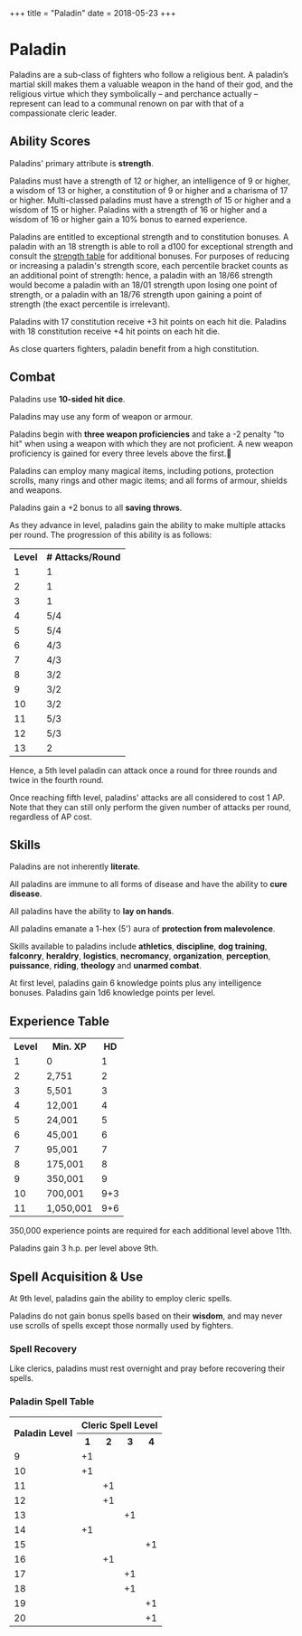 +++
title = "Paladin"
date = 2018-05-23
+++

# Paladin

Paladins are a sub-class of fighters who follow a religious bent.
A paladin’s martial skill makes them a valuable weapon in the hand of their god, and the religious virtue which they symbolically – and perchance actually – represent can lead to a communal renown on par with that of a compassionate cleric leader.

## Ability Scores

Paladins' primary attribute is **strength**.

Paladins must have a strength of 12 or higher, an intelligence of 9 or higher, a wisdom of 13 or higher, a constitution of 9 or higher and a charisma of 17 or higher.
Multi-classed paladins must have a strength of 15 or higher and a wisdom of 15 or higher.
Paladins with a strength of 16 or higher and a wisdom of 16 or higher gain a 10% bonus to earned experience.

Paladins are entitled to exceptional strength and to constitution bonuses.
A paladin with an 18 strength is able to roll a d100 for exceptional strength and consult the [strength table](./wiki/characters/ability-scores.md#strength-table-ii-ability-adjustments) for additional bonuses.
For purposes of reducing or increasing a paladin's strength score, each percentile bracket counts as an additional point of strength: hence, a paladin with an 18/66 strength would become a paladin with an 18/01 strength upon losing one point of strength, or a paladin with an 18/76 strength upon gaining a point of strength (the exact percentile is irrelevant).

Paladins with 17 constitution receive +3 hit points on each hit die.
Paladins with 18 constitution receive +4 hit points on each hit die.

As close quarters fighters, paladin benefit from a high constitution.

## Combat

Paladins use **10-sided hit dice**.

Paladins may use any form of weapon or armour.

Paladins begin with **three weapon proficiencies** and take a -2 penalty "to hit" when using a weapon with which they are not proficient.
A new weapon proficiency is gained for every three levels above the first.

Paladins can employ many magical items, including potions, protection scrolls, many rings and other magic items; and all forms of armour, shields and weapons.

Paladins gain a +2 bonus to all **saving throws**.

As they advance in level, paladins gain the ability to make multiple attacks per round.
The progression of this ability is as follows:

<table>
<tr><th>Level</th> <th># Attacks/Round</th></tr>
<tr><td>1</td><td>1</td></tr>
<tr><td>2</td><td>1</td></tr>
<tr><td>3</td><td>1</td></tr>
<tr><td>4</td><td>5/4</td></tr>
<tr><td>5</td><td>5/4</td></tr>
<tr><td>6</td><td>4/3</td></tr>
<tr><td>7</td><td>4/3</td></tr>
<tr><td>8</td><td>3/2</td></tr>
<tr><td>9</td><td>3/2</td></tr>
<tr><td>10</td><td>3/2</td></tr>
<tr><td>11</td><td>5/3</td></tr>
<tr><td>12</td><td>5/3</td></tr>
<tr><td>13</td><td>2</td></tr>
</table>

Hence, a 5th level paladin can attack once a round for three rounds and twice in the fourth round.

Once reaching fifth level, paladins' attacks are all considered to cost 1 AP.
Note that they can still only perform the given number of attacks per round, regardless of AP cost.

## Skills

Paladins are not inherently **literate**.

All paladins are immune to all forms of disease and have the ability to **cure disease**.

All paladins have the ability to **lay on hands**.

All paladins emanate a 1-hex (5') aura of **protection from malevolence**.

Skills available to paladins include **athletics**, **discipline**, **dog training**, **falconry**, **heraldry**, **logistics**, **necromancy**, **organization**, **perception**, **puissance**, **riding**, **theology** and **unarmed combat**.

At first level, paladins gain 6 knowledge points plus any intelligence bonuses.
Paladins gain 1d6 knowledge points per level.

## Experience Table

<table>
<tr><th>Level</th><th>Min. XP</th><th>HD</th></tr>
<tr><td>1</td><td>0</td><td>1</td></tr>
<tr><td>2</td><td>2,751</td><td>2</td></tr>
<tr><td>3</td><td>5,501</td><td>3</td></tr>
<tr><td>4</td><td>12,001</td><td>4</td></tr>
<tr><td>5</td><td>24,001</td><td>5</td></tr>
<tr><td>6</td><td>45,001</td><td>6</td></tr>
<tr><td>7</td><td>95,001</td><td>7</td></tr>
<tr><td>8</td><td>175,001</td><td>8</td></tr>
<tr><td>9</td><td>350,001</td><td>9</td></tr>
<tr><td>10</td><td>700,001</td><td>9+3</td></tr>
<tr><td>11</td><td>1,050,001</td><td>9+6</td></tr>
</table>

350,000 experience points are required for each additional level above 11th.

Paladins gain 3 h.p. per level above 9th.

## Spell Acquisition & Use

At 9th level, paladins gain the ability to employ cleric spells.

Paladins do not gain bonus spells based on their **wisdom**, and may never use scrolls of spells except those normally used by fighters.

### Spell Recovery

Like clerics, paladins must rest overnight and pray before recovering their spells.

### Paladin Spell Table

<table>
<tr><th rowspan="2">Paladin Level</th> <th colspan="4">Cleric Spell Level</th></tr>
<tr><th>1</th> <th>2</th> <th>3</th> <th>4</th></tr>
<tr><td>9</td> <td>+1</td> <td></td> <td></td> <td></td></tr>
<tr><td>10</td> <td>+1</td> <td></td> <td></td> <td></td></tr>
<tr><td>11</td> <td></td> <td>+1</td> <td></td> <td></td></tr>
<tr><td>12</td> <td></td> <td>+1</td> <td></td> <td></td></tr>
<tr><td>13</td> <td></td> <td></td> <td>+1</td> <td></td></tr>
<tr><td>14</td> <td>+1</td> <td></td> <td></td> <td></td></tr>
<tr><td>15</td> <td></td> <td></td> <td></td> <td>+1</td></tr>
<tr><td>16</td> <td></td> <td>+1</td> <td></td> <td></td></tr>
<tr><td>17</td> <td></td> <td></td> <td>+1</td> <td></td></tr>
<tr><td>18</td> <td></td> <td></td> <td>+1</td> <td></td></tr>
<tr><td>19</td> <td></td> <td></td> <td></td> <td>+1</td></tr>
<tr><td>20</td> <td></td> <td></td> <td></td> <td>+1</td></tr>
</table>
